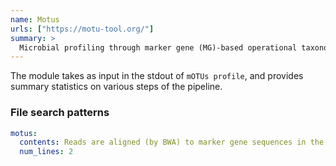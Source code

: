 ```yaml
---
name: Motus
urls: ["https://motu-tool.org/"]
summary: >
  Microbial profiling through marker gene (MG)-based operational taxonomic units (mOTUs)
---
```


<!--
~~~~~ DO NOT EDIT ~~~~~
This file is autogenerated from the MultiQC module python docstring.
Do not edit the markdown, it will be overwritten.

File path for the source of this content: test-data/data/modules/motus/motus.py
~~~~~~~~~~~~~~~~~~~~~~~
-->

The module takes as input in the stdout of `mOTUs profile`, and provides summary statistics on various steps of the pipeline.

### File search patterns

```yaml
motus:
  contents: Reads are aligned (by BWA) to marker gene sequences in the reference database
  num_lines: 2
```
